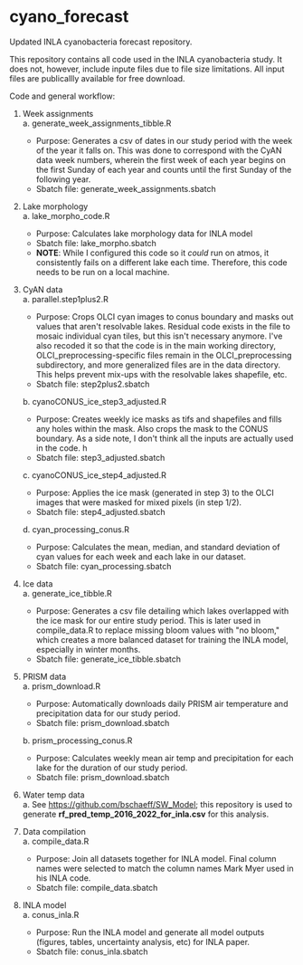 # cyano_forecast
Updated INLA cyanobacteria forecast repository. 

This repository contains all code used in the INLA cyanobacteria study. It does not, however, include inpute files due to file size limitations. All input files are publicallly available for free download.  

Code and general workflow:  
1. Week assignments  
  a. generate_week_assignments_tibble.R  
    - Purpose: Generates a csv of dates in our study period with the week of the year it falls on. This was done to correspond with the CyAN data week numbers, wherein the first week of each year begins on the first Sunday of each year and counts until the first Sunday of the following year.  
    - Sbatch file: generate_week_assignments.sbatch  
2. Lake morphology  
  a. lake_morpho_code.R  
    - Purpose: Calculates lake morphology data for INLA model  
    - Sbatch file: lake_morpho.sbatch  
    - __NOTE__: While I configured this code so it _could_ run on atmos, it consistently fails on a different lake each time. Therefore, this code needs to be run on a local machine.  
3. CyAN data  
  a. parallel.step1plus2.R  
     - Purpose: Crops OLCI cyan images to conus boundary and masks out values that aren't resolvable lakes. Residual code exists in the file to mosaic individual cyan tiles, but this isn't necessary anymore. I've also recoded it so that the code is in the main working directory, OLCI_preprocessing-specific files remain in the OLCI_preprocessing subdirectory, and more generalized files are in the data directory. This helps prevent mix-ups with the resolvable lakes shapefile, etc.   
     - Sbatch file: step2plus2.sbatch  
     
     b. cyanoCONUS_ice_step3_adjusted.R  
     - Purpose: Creates weekly ice masks as tifs and shapefiles and fills any holes within the mask. Also crops the mask to the CONUS boundary. As a side note, I don't think all the inputs are actually used in the code. h
     - Sbatch file: step3_adjusted.sbatch  
     
     c. cyanoCONUS_ice_step4_adjusted.R  
      - Purpose: Applies the ice mask (generated in step 3) to the OLCI images that were masked for mixed pixels (in step 1/2).  
      - Sbatch file: step4_adjusted.sbatch  
      
      d. cyan_processing_conus.R   
      - Purpose: Calculates the mean, median, and standard deviation of cyan values for each week and each lake in our dataset.  
      - Sbatch file: cyan_processing.sbatch  
        
4. Ice data  
  a. generate_ice_tibble.R  
    - Purpose: Generates a csv file detailing which lakes overlapped with the ice mask for our entire study period. This is later used in compile_data.R to replace missing bloom values with "no bloom," which creates a more balanced dataset for training the INLA model, especially in winter months.  
    - Sbatch file: generate_ice_tibble.sbatch  
5. PRISM data  
  a. prism_download.R  
    - Purpose: Automatically downloads daily PRISM air temperature and precipitation data for our study period.
    - Sbatch file: prism_download.sbatch  
    
    b. prism_processing_conus.R  
    - Purpose: Calculates weekly mean air temp and precipitation for each lake for the duration of our study period.  
    - Sbatch file: prism_download.sbatch  
    
6. Water temp data  
  a. See https://github.com/bschaeff/SW_Model; this repository is used to generate __rf_pred_temp_2016_2022_for_inla.csv__ for this analysis.  
7. Data compilation  
  a. compile_data.R  
    - Purpose: Join all datasets together for INLA model. Final column names were selected to match the column names Mark Myer used in his INLA code.  
    - Sbatch file: compile_data.sbatch  
8. INLA model  
  a. conus_inla.R
     - Purpose: Run the INLA model and generate all model outputs (figures, tables, uncertainty analysis, etc) for INLA paper.
     - Sbatch file: conus_inla.sbatch
